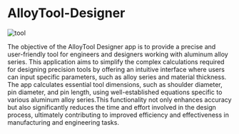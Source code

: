 # AlloyTool-Designer
![tool](https://github.com/akshansh11/AlloyTool-Designer/assets/47514698/c1efbdce-a553-4596-9e45-67458b8e6d19)

The objective of the AlloyTool Designer app is to provide a precise and user-friendly tool for engineers and designers working with aluminum alloy series. This application aims to simplify the complex calculations required for designing precision tools by offering an intuitive interface where users can input specific parameters, such as alloy series and material thickness. The app calculates essential tool dimensions, such as shoulder diameter, pin diameter, and pin length, using well-established equations specific to various aluminum alloy series.This functionality not only enhances accuracy but also significantly reduces the time and effort involved in the design process, ultimately contributing to improved efficiency and effectiveness in manufacturing and engineering tasks.
